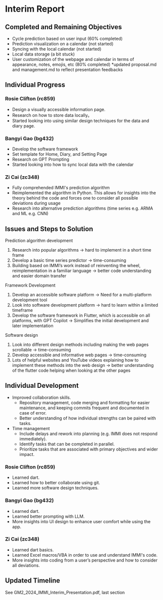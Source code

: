 # Interim Report

## Completed and Remaining Objectives
- Cycle prediction based on user input​ (60% completed)
- Prediction visualization on a calendar​ (not started)
- Syncing with the local calendar​ (not started)
- Local data storage (a bit stuck)
- User customization of the webpage and calendar in terms of appearance, notes, emojis, etc (80% completed)
*updated proposal.md and management.md to reflect presentation feedbacks

##  Individual Progress
### Rosie Clifton (rc859) 
- Design a visually accessible information page.
- Research on how to store data locally。
- Started looking into using similar design techniques for the data and diary page.

### Bangyi Gao (bg432)
- Develop the software framework
- Set template for Home, Diary, and Setting Page
- Research on GPT Prompting
- Started looking into how to sync local data with the calendar

### Zi Cai (zc348)
- Fully comprehended IMMI's prediction algorithm
- Reimplemented the algorithm in Python. This allows for insights into the theory behind the code and forces one to consider all possible deviations during usage
- Research into alternative prediction algorithms (time series e.g. ARMA and ML e.g. CNN)

## Issues and Steps to Solution
Prediction algorithm development
1. Research into popular algorithms -> hard to implement in a short time frame
2. Develop a basic time series predictor -> time-consuming
3. Building based on IMMI’s work instead of reinventing the wheel, reimplementation in a familiar language -> better code understanding and easier domain transfer

Framework Development
1. Develop an accessible software platform -> Need for a multi-platform development tool
2. Look into software development platform -> hard to learn within a limited timeframe
3. Develop the software framework in Flutter, which is accessible on all platforms, with GPT Copilot -> Simplifies the initial development and later implementation

Software design
1. Look into different design methods including making the web pages scrollable -> time-consuming
2. Develop accessible and informative web pages -> time-consuming
3. Lots of helpful websites and YouTube videos explaining how to implement these methods into the web design -> better understanding of the flutter code helping when looking at the other pages

## Individual Development
- Improved collaboration skills.
  - Repository management, code merging and formatting for easier maintenance, and keeping commits frequent and documented in case of error. 
  - Better understanding of how individual strengths can be paired with tasks.
- Time management
  - Include delays and rework into planning (e.g. IMMI does not respond immediately).
  - Identify tasks that can be completed in parallel.
  - Prioritize tasks that are associated with primary objectives and wider impact.

### Rosie Clifton (rc859) 
- Learned dart.
- Learned how to better collaborate using git.
- Learned more software design techniques.

### Bangyi Gao (bg432)
- Learned dart.
- Learned better prompting with LLM.
- More insights into UI design to enhance user comfort while using the app.

### Zi Cai (zc348)
- Learned dart basics.
- Learned Excel macros/VBA in order to use and understand IMMI's code.
- More insights into coding from a user’s perspective and how to consider all deviations.

## Updated Timeline
See GM2_2024_IMMI_Interim_Presentation.pdf, last section
